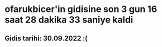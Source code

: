 # ofarukbicer'in gidisine son 3 gun 16 saat 28 dakika 33 saniye kaldi

## Gidis tarihi: 30.09.2022 :(